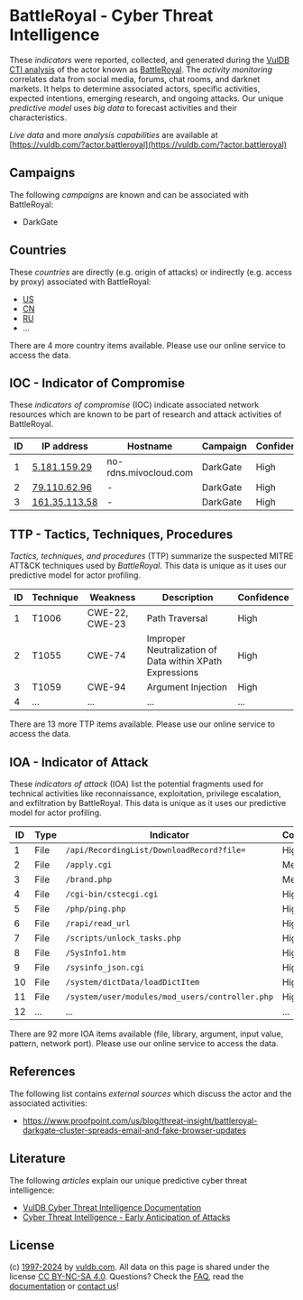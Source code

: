 # BattleRoyal - Cyber Threat Intelligence

These _indicators_ were reported, collected, and generated during the [VulDB CTI analysis](https://vuldb.com/?kb.cti) of the actor known as [BattleRoyal](https://vuldb.com/?actor.battleroyal). The _activity monitoring_ correlates data from social media, forums, chat rooms, and darknet markets. It helps to determine associated actors, specific activities, expected intentions, emerging research, and ongoing attacks. Our unique _predictive model_ uses _big data_ to forecast activities and their characteristics.

_Live data_ and more _analysis capabilities_ are available at [https://vuldb.com/?actor.battleroyal](https://vuldb.com/?actor.battleroyal)

## Campaigns

The following _campaigns_ are known and can be associated with BattleRoyal:

* DarkGate

## Countries

These _countries_ are directly (e.g. origin of attacks) or indirectly (e.g. access by proxy) associated with BattleRoyal:

* [US](https://vuldb.com/?country.us)
* [CN](https://vuldb.com/?country.cn)
* [RU](https://vuldb.com/?country.ru)
* ...

There are 4 more country items available. Please use our online service to access the data.

## IOC - Indicator of Compromise

These _indicators of compromise_ (IOC) indicate associated network resources which are known to be part of research and attack activities of BattleRoyal.

ID | IP address | Hostname | Campaign | Confidence
-- | ---------- | -------- | -------- | ----------
1 | [5.181.159.29](https://vuldb.com/?ip.5.181.159.29) | no-rdns.mivocloud.com | DarkGate | High
2 | [79.110.62.96](https://vuldb.com/?ip.79.110.62.96) | - | DarkGate | High
3 | [161.35.113.58](https://vuldb.com/?ip.161.35.113.58) | - | DarkGate | High

## TTP - Tactics, Techniques, Procedures

_Tactics, techniques, and procedures_ (TTP) summarize the suspected MITRE ATT&CK techniques used by _BattleRoyal_. This data is unique as it uses our predictive model for actor profiling.

ID | Technique | Weakness | Description | Confidence
-- | --------- | -------- | ----------- | ----------
1 | T1006 | CWE-22, CWE-23 | Path Traversal | High
2 | T1055 | CWE-74 | Improper Neutralization of Data within XPath Expressions | High
3 | T1059 | CWE-94 | Argument Injection | High
4 | ... | ... | ... | ...

There are 13 more TTP items available. Please use our online service to access the data.

## IOA - Indicator of Attack

These _indicators of attack_ (IOA) list the potential fragments used for technical activities like reconnaissance, exploitation, privilege escalation, and exfiltration by BattleRoyal. This data is unique as it uses our predictive model for actor profiling.

ID | Type | Indicator | Confidence
-- | ---- | --------- | ----------
1 | File | `/api/RecordingList/DownloadRecord?file=` | High
2 | File | `/apply.cgi` | Medium
3 | File | `/brand.php` | Medium
4 | File | `/cgi-bin/cstecgi.cgi` | High
5 | File | `/php/ping.php` | High
6 | File | `/rapi/read_url` | High
7 | File | `/scripts/unlock_tasks.php` | High
8 | File | `/SysInfo1.htm` | High
9 | File | `/sysinfo_json.cgi` | High
10 | File | `/system/dictData/loadDictItem` | High
11 | File | `/system/user/modules/mod_users/controller.php` | High
12 | ... | ... | ...

There are 92 more IOA items available (file, library, argument, input value, pattern, network port). Please use our online service to access the data.

## References

The following list contains _external sources_ which discuss the actor and the associated activities:

* https://www.proofpoint.com/us/blog/threat-insight/battleroyal-darkgate-cluster-spreads-email-and-fake-browser-updates

## Literature

The following _articles_ explain our unique predictive cyber threat intelligence:

* [VulDB Cyber Threat Intelligence Documentation](https://vuldb.com/?kb.cti)
* [Cyber Threat Intelligence - Early Anticipation of Attacks](https://www.scip.ch/en/?labs.20201022)

## License

(c) [1997-2024](https://vuldb.com/?kb.changelog) by [vuldb.com](https://vuldb.com/?kb.about). All data on this page is shared under the license [CC BY-NC-SA 4.0](https://creativecommons.org/licenses/by-nc-sa/4.0/). Questions? Check the [FAQ](https://vuldb.com/?kb.faq), read the [documentation](https://vuldb.com/?kb) or [contact us](https://vuldb.com/?contact)!
